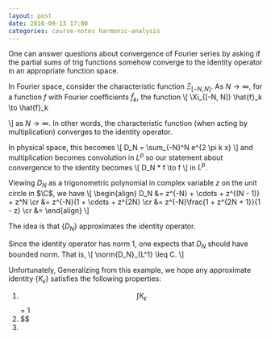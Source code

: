```yaml
---
layout: post
date: 2016-09-13 17:00
categories: course-notes harmonic-analysis
---
```


One can answer questions about convergence of Fourier series by asking if the partial sums of trig functions somehow converge to the identity operator in an appropriate function space.

In Fourier space, consider the characteristic function $\Xi_{[-N, N]}$. As $N \to \infty$, for a function $f$ with Fourier coefficients $\hat{f}_k$, the function
\\[
	\Xi_{[-N, N]} \hat{f}_k \to \hat{f}_k

\\]
as $N \to \infty$. In other words, the characteristic function (when acting by multiplication) converges to the identity operator.

In physical space, this becomes
\\[
	D_N = \sum_{-N}^N e^{2 \pi k x}
\\]
and multiplication becomes convolution in $L^p$ so our statement about convergence to the identity becomes
\\[
	D_N * f \to f
\\]
in $L^p$. 

Viewing $D_N$ as a trigonometric polynomial in complex variable $z$ on the unit circle in $\C$, we have
\\[
	\begin{align}
		D_N &= z^{-N} + \cdots + z^{(N - 1)} + z^N \cr
		    &= z^{-N}(1 + \cdots + z^{2N} \cr
		    &= z^{-N}\frac{1 + z^{2N + 1}}{1 - z} \cr
		    &= 
	\end{align}
\\]


The idea is that $\{ D_N \}$ approximates the identity operator. 

Since the identity operator has norm $1$, one expects that $D_N$ should have bounded norm. That is,
\\[
	\norm{D_N}_{L^1} \leq C.
\\]

Unfortunately, 
Generalizing from this example, we hope any approximate identity $\{ K_\epsilon \}$ satisfies the following properties:

1. $$ \int K_\epsilon $$ = 1
2. $$ 
3. 
